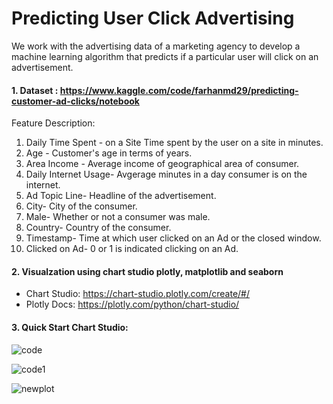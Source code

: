 # Predicting User Click Advertising
We work with the advertising data of a marketing agency to develop a machine learning algorithm that predicts if a particular user will click on an advertisement.

#### 1. Dataset : https://www.kaggle.com/code/farhanmd29/predicting-customer-ad-clicks/notebook
Feature	Description:
1. Daily Time Spent - on a Site	Time spent by the user on a site in minutes.
2. Age -	Customer's age in terms of years.
3. Area Income -	Average income of geographical area of consumer.
4. Daily Internet Usage-	Avgerage minutes in a day consumer is on the internet.
5. Ad Topic Line-	Headline of the advertisement.
6. City-	City of the consumer.
7. Male-	Whether or not a consumer was male.
8. Country-	Country of the consumer.
9. Timestamp-	Time at which user clicked on an Ad or the closed window.
10. Clicked on Ad-	0 or 1 is indicated clicking on an Ad.

#### 2. Visualzation using chart studio plotly, matplotlib and seaborn
- Chart Studio: https://chart-studio.plotly.com/create/#/ 
- Plotly Docs: https://plotly.com/python/chart-studio/

#### 3. Quick Start Chart Studio:

![code](https://user-images.githubusercontent.com/75013699/174353299-d290f8a5-4674-4a78-81cf-c41d1cc016b5.png)

![code1](https://user-images.githubusercontent.com/75013699/174353719-2edc25e8-3c93-4f59-a308-66faec0f2e60.png)

![newplot](https://user-images.githubusercontent.com/75013699/174353726-58fd7228-4b83-4bb6-8eb1-6665dcf7b908.png)
